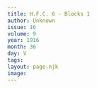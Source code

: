 ```yaml
---
title: H.F.C. 6 - Blocks 1
author: Unknown
issue: 16
volume: 9
year: 1916
month: 36
day: V
tags:
layout: page.njk
image:
---
```



